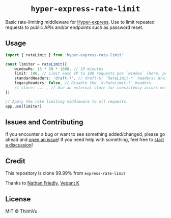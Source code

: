 <h1 align="center"> <code>hyper-express-rate-limit</code> </h1>

Basic rate-limiting middleware for [Hyper-express](https://github.com/kartikk221/hyper-express). Use to
limit repeated requests to public APIs and/or endpoints such as password reset.

## Usage

```ts
import { rateLimit } from 'hyper-express-rate-limit'

const limiter = rateLimit({
	windowMs: 15 * 60 * 1000, // 15 minutes
	limit: 100, // Limit each IP to 100 requests per `window` (here, per 15 minutes).
	standardHeaders: 'draft-7', // draft-6: `RateLimit-*` headers; draft-7: combined `RateLimit` header
	legacyHeaders: false, // Disable the `X-RateLimit-*` headers.
	// store: ... , // Use an external store for consistency across multiple server instances.
})

// Apply the rate limiting middleware to all requests.
app.use(limiter)
```

## Issues and Contributing

If you encounter a bug or want to see something added/changed, please go ahead
and
[open an issue](https://github.com/ThinhVu/hyper-express-rate-limit/issues/new)!
If you need help with something, feel free to
[start a discussion](https://github.com/ThinhVu/hyper-express-rate-limit/discussions/new)!

## Credit
This repository is clone 99.99% from `express-rate-limit`

Thanks to [Nathan Friedly](http://nfriedly.com/), [Vedant K](https://github.com/gamemaker1)

## License
MIT © ThinhVu
